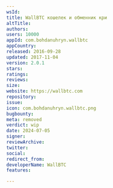 ```yaml
---
wsId: 
title: WallBTC кошелек и обменник кри
altTitle: 
authors: 
users: 10000
appId: com.bohdanuhryn.wallbtc
appCountry: 
released: 2016-09-28
updated: 2017-11-04
version: 2.0.1
stars: 
ratings: 
reviews: 
size: 
website: https://wallbtc.com
repository: 
issue: 
icon: com.bohdanuhryn.wallbtc.png
bugbounty: 
meta: removed
verdict: wip
date: 2024-07-05
signer: 
reviewArchive: 
twitter: 
social: 
redirect_from: 
developerName: WallBTC
features: 

---
```


